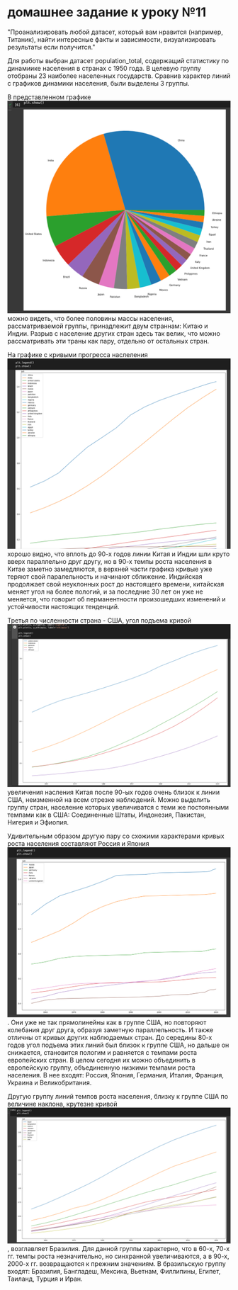 # домашнее задание к уроку №11
"Проанализировать любой датасет, который вам нравится (например, Титаник), найти интересные факты и зависимости, визуализировать результаты если получится."

Для работы выбран датасет population_total, содержащий статистику по динамиике населения в странах с 1950 года.
В целевую группу отобраны 23 наиболее населенных государств. Сравнив характер линий с графиков динамики населения, были выделены 3 группы.

В представленном графике ![](pictures/23_contries_population.jpg) можно видеть, что более половины массы населения, рассматриваемой группы, принадлежит двум страннам: Китаю и Индии. Разрыв с население других стран здесь так велик, что можно рассматривать эти траны как пару, отдельно от остальных стран.

На графике с кривыми прогресса наслеления ![](pictures/china_india_lines.jpg)  хорошо видно, что вплоть до 90-х годов линии Китая и Индии шли круто вверх параллельно друг другу, но в 90-х темпы роста населения в Китае заметно замедляются, в верхней части графика кривые уже теряют свой паралельность и начинают сближение. Индийская продолжает свой неуклонных рост до настоящего времени, китайская меняет угол на более пологий, и за последние 30 лет он уже не меняется, что говорит об перманентности произошедших изменений и устойчивости настоящих тенденций.

Третья по численности страна - США, угол подъема кривой ![](pictures/us_line_group.jpg) увеличения насления Китая после 90-ых годов очень близок к линии США, неизменной на всем отрезке наблюдений. Можно выделить группу стран, население которых увеличиватся с теми же постоянными темпами как в США: Соединенные Штаты, Индонезия, Пакистан, Нигерия и Эфиопия.

Удивительным образом другую пару со схожими характерами кривых роста населения составляют Россия и Япония ![](pictures/euro_lines.jpg). Они уже не так прямолинейны как в группе США, но повторяют колебания друг друга, образуя заметную параллельность. И также отличны от кривых других наблюдаемых стран. До середины 80-х годов угол подъема этих линий был близок к группе США, но дальше он снижается, становится пологим и равняется с темпами роста европейских стран. В целом сегодня их можно объединить в европейскую группу, объединенную низкими темпами роста населения. В нее входят: Россия, Япония, Германия, Италия, Франция, Украина и Великобритания.

Другую группу линий темпов роста населения, близку к группе США по величине наклона, крутезне кривой ![](pictures/brazil_lines.jpg) , возглавляет Бразилия. Для данной группы характерно, что в 60-х, 70-х гг. темпы роста незначительно, но синхранной увеличиваются, а в 90-х, 2000-х гг. возвращаются к прежним значениям. В бразильскую группу входят: Бразилия, Бангладеш, Мексика, Вьетнам, Филлипины, Египет, Таиланд, Турция и Иран.